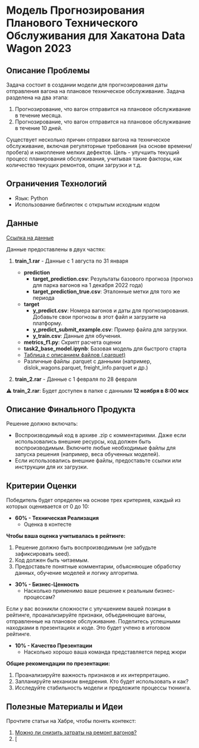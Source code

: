 # Модель Прогнозирования Планового Технического Обслуживания для Хакатона Data Wagon 2023

## Описание Проблемы

Задача состоит в создании модели для прогнозирования даты отправления вагона на плановое техническое обслуживание. Задача разделена на два этапа:

1. Прогнозирование, что вагон отправится на плановое обслуживание в течение месяца.
2. Прогнозирование, что вагон отправится на плановое обслуживание в течение 10 дней.

Существует несколько причин отправки вагона на техническое обслуживание, включая регуляторные требования (на основе времени/пробега) и накопление мелких дефектов. Цель - улучшить текущий процесс планирования обслуживания, учитывая такие факторы, как количество текущих ремонтов, опции загрузки и т.д.

## Ограничения Технологий

- Язык: Python
- Использование библиотек с открытым исходным кодом

## Данные
[Ссылка на данные](https://drive.google.com/drive/folders/1Qh5ZMSDOJ0d0XuInbW4DyiuhaZ1mfmOv?usp=drive_link)

Данные предоставлены в двух частях:

1. **train_1.rar** - Данные с 1 августа по 31 января
    - **prediction**
        - **target_prediction.csv**: Результаты базового прогноза (прогноз для парка вагонов на 1 декабря 2022 года)
        - **target_prediction_true.csv**: Эталонные метки для того же периода
    - **target**
        - **y_predict.csv**: Номера вагонов и даты для прогнозирования. Добавьте свои прогнозы в этот файл и загрузите на платформу.
        - **y_predict_submit_example.csv**: Пример файла для загрузки.
        - **y_train.csv**: Данные для обучения.
    - **metrics_f1.py**: Скрипт расчета оценки
    - **task2_base_model.ipynb**: Базовая модель для быстрого старта
    - [Таблица с описанием файлов (.parquet)](https://docs.google.com/spreadsheets/d/1SL2LZFZMnTY5q7iPi9GSG8Da2sWqPNR8/edit?usp=sharing&ouid=104910638716404157107&rtpof=true&sd=true)
    - Различные файлы .parquet с данными (например, dislok_wagons.parquet, freight_info.parquet и др.)

2. **train_2.rar** - Данные с 1 февраля по 28 февраля

⚠️ **train_2.rar**: Будет доступен в папке с данными **12 ноября в 8:00 мск**

## Описание Финального Продукта

Решение должно включать:

- Воспроизводимый код в архиве .zip с комментариями. Даже если использовались внешние ресурсы, код должен быть воспроизводимым. Включите любые необходимые файлы для запуска решения (например, веса обученных моделей).
- Если использовались внешние файлы, предоставьте ссылки или инструкции для их загрузки.

## Критерии Оценки

Победитель будет определен на основе трех критериев, каждый из которых оценивается от 0 до 10:

- **60% - Техническая Реализация**
  - Оценка в контесте

**Чтобы ваша оценка учитывалась в рейтинге:**
1. Решение должно быть воспроизводимым (не забудьте зафиксировать seed).
2. Код должен быть читаемым.
3. Предоставьте понятные комментарии, объясняющие обработку данных, обучение моделей и логику алгоритма.

- **30% - Бизнес-Ценность**
  - Насколько применимо ваше решение к реальным бизнес-процессам?

Если у вас возникли сложности с улучшением вашей позиции в рейтинге, проанализируйте признаки, объединяющие вагоны, отправленные на плановое обслуживание. Поделитесь успешными находками в презентациях и коде. Это будет учтено в итоговом рейтинге.

- **10% - Качество Презентации**
  - Насколько хорошо ваша команда представляется перед жюри

**Общие рекомендации по презентации:**
1. Проанализируйте важность признаков и их интерпретацию.
2. Запланируйте механизм внедрения. Кто будет использовать и как?
3. Исследуйте стабильность модели и предложите процессы тюнинга.

## Полезные Материалы и Идеи

Прочтите статьи на Хабре, чтобы понять контекст:
1. [Можно ли снизить затраты на ремонт вагонов?](https://habr.com/ru/companies/pgk/articles/695834/)
2. [
